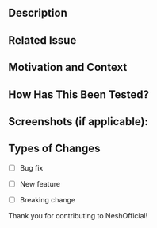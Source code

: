 ## Description
<!--- Describe your changes in detail -->

## Related Issue
<!--- Link to the issue here: -->

## Motivation and Context
<!--- Why is this change required? What problem does it solve? -->

## How Has This Been Tested?
<!--- Describe how you tested your changes -->

## Screenshots (if applicable):

## Types of Changes
- [ ] Bug fix
- [ ] New feature
- [ ] Breaking change


Thank you for contributing to NeshOfficial!
